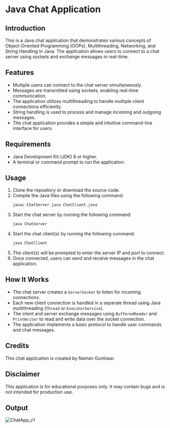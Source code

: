 # Java Chat Application

## Introduction
This is a Java chat application that demonstrates various concepts of Object-Oriented Programming (OOPs), Multithreading, Networking, and String Handling in Java. The application allows users to connect to a chat server using sockets and exchange messages in real-time.

## Features
- Multiple users can connect to the chat server simultaneously.
- Messages are transmitted using sockets, enabling real-time communication.
- The application utilizes multithreading to handle multiple client connections efficiently.
- String handling is used to process and manage incoming and outgoing messages.
- The chat application provides a simple and intuitive command-line interface for users.

## Requirements
- Java Development Kit (JDK) 8 or higher.
- A terminal or command prompt to run the application.

## Usage
1. Clone the repository or download the source code.
2. Compile the Java files using the following command:
   ```bash
   javac ChatServer.java ChatClient.java
   ```
3. Start the chat server by running the following command:
   ```bash
   java ChatServer
   ```
4. Start the chat client(s) by running the following command:
   ```bash
   java ChatClient
   ```
5. The client(s) will be prompted to enter the server IP and port to connect.
6. Once connected, users can send and receive messages in the chat application.

## How It Works
- The chat server creates a `ServerSocket` to listen for incoming connections.
- Each new client connection is handled in a separate thread using Java multithreading (`Thread` or `ExecutorService`).
- The client and server exchange messages using `BufferedReader` and `PrintWriter` to read and write data over the socket connection.
- The application implements a basic protocol to handle user commands and chat messages.

## Credits
This chat application is created by Naman Guntiwar.

## Disclaimer
This application is for educational purposes only. It may contain bugs and is not intended for production use.

## Output




![ChatApp_v1](https://github.com/namanx/ChatApp_using_Java/assets/94428936/9ee4027c-8ced-4ab7-884b-7e28253ba9bf)


